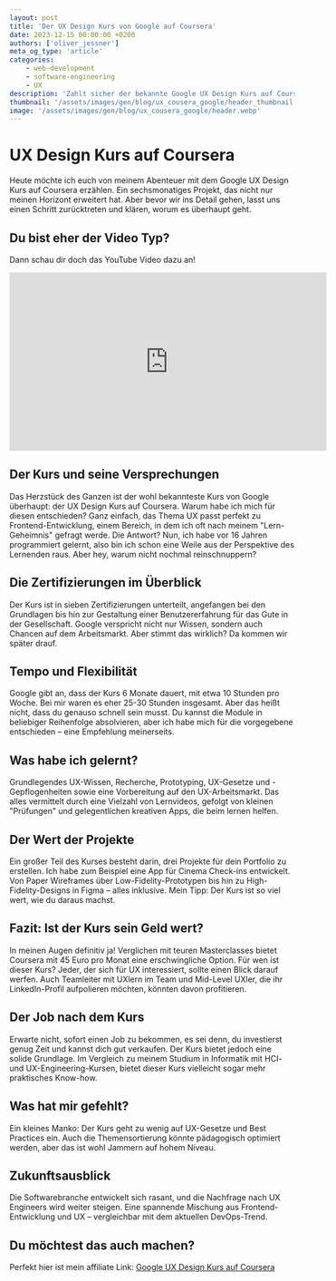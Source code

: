```yaml
---
layout: post
title: 'Der UX Design Kurs von Google auf Coursera'
date: 2023-12-15 00:00:00 +0200
authors: ['oliver_jessner']
meta_og_type: 'article'
categories:
    - web-development
    - software-engineering
    - UX
description: 'Zahlt sicher der bekannte Google UX Design Kurs auf Coursera auch 2024 noch aus?'
thumbnail: '/assets/images/gen/blog/ux_cousera_google/header_thumbnail.webp'
image: '/assets/images/gen/blog/ux_cousera_google/header.webp'
---
```


# UX Design Kurs auf Coursera

Heute möchte ich euch von meinem Abenteuer mit dem Google UX Design Kurs auf Coursera erzählen. Ein sechsmonatiges Projekt, das nicht nur meinen Horizont erweitert hat. Aber bevor wir ins Detail gehen, lasst uns einen Schritt zurücktreten und klären, worum es überhaupt geht.

## Du bist eher der Video Typ?

Dann schau dir doch das YouTube Video dazu an!

<iframe width="560" height="315" src="https://www.youtube.com/embed/ReDldxLCE14?si=LoeIUo0ZxPIqkDqq" title="YouTube video player" frameborder="0" allow="accelerometer; autoplay; clipboard-write; encrypted-media; gyroscope; picture-in-picture; web-share" allowfullscreen></iframe>

## Der Kurs und seine Versprechungen

Das Herzstück des Ganzen ist der wohl bekannteste Kurs von Google überhaupt: der UX Design Kurs auf Coursera. Warum habe ich mich für diesen entschieden? Ganz einfach, das Thema UX passt perfekt zu Frontend-Entwicklung, einem Bereich, in dem ich oft nach meinem "Lern-Geheimnis" gefragt werde. Die Antwort? Nun, ich habe vor 16 Jahren programmiert gelernt, also bin ich schon eine Weile aus der Perspektive des Lernenden raus. Aber hey, warum nicht nochmal reinschnuppern?

## Die Zertifizierungen im Überblick

Der Kurs ist in sieben Zertifizierungen unterteilt, angefangen bei den Grundlagen bis hin zur Gestaltung einer Benutzererfahrung für das Gute in der Gesellschaft. Google verspricht nicht nur Wissen, sondern auch Chancen auf dem Arbeitsmarkt. Aber stimmt das wirklich? Da kommen wir später drauf.

## Tempo und Flexibilität

Google gibt an, dass der Kurs 6 Monate dauert, mit etwa 10 Stunden pro Woche. Bei mir waren es eher 25-30 Stunden insgesamt. Aber das heißt nicht, dass du genauso schnell sein musst. Du kannst die Module in beliebiger Reihenfolge absolvieren, aber ich habe mich für die vorgegebene entschieden – eine Empfehlung meinerseits.

## Was habe ich gelernt?

Grundlegendes UX-Wissen, Recherche, Prototyping, UX-Gesetze und -Gepflogenheiten sowie eine Vorbereitung auf den UX-Arbeitsmarkt. Das alles vermittelt durch eine Vielzahl von Lernvideos, gefolgt von kleinen "Prüfungen" und gelegentlichen kreativen Apps, die beim lernen helfen.

## Der Wert der Projekte

Ein großer Teil des Kurses besteht darin, drei Projekte für dein Portfolio zu erstellen. Ich habe zum Beispiel eine App für Cinema Check-ins entwickelt. Von Paper Wireframes über Low-Fidelity-Prototypen bis hin zu High-Fidelity-Designs in Figma – alles inklusive. Mein Tipp: Der Kurs ist so viel wert, wie du daraus machst.

## Fazit: Ist der Kurs sein Geld wert?

In meinen Augen definitiv ja! Verglichen mit teuren Masterclasses bietet Coursera mit 45 Euro pro Monat eine erschwingliche Option. Für wen ist dieser Kurs? Jeder, der sich für UX interessiert, sollte einen Blick darauf werfen. Auch Teamleiter mit UXlern im Team und Mid-Level UXler, die ihr LinkedIn-Profil aufpolieren möchten, könnten davon profitieren.

## Der Job nach dem Kurs

Erwarte nicht, sofort einen Job zu bekommen, es sei denn, du investierst genug Zeit und kannst dich gut verkaufen. Der Kurs bietet jedoch eine solide Grundlage. Im Vergleich zu meinem Studium in Informatik mit HCI- und UX-Engineering-Kursen, bietet dieser Kurs vielleicht sogar mehr praktisches Know-how.

## Was hat mir gefehlt?

Ein kleines Manko: Der Kurs geht zu wenig auf UX-Gesetze und Best Practices ein. Auch die Themensortierung könnte pädagogisch optimiert werden, aber das ist wohl Jammern auf hohem Niveau.

## Zukunftsausblick

Die Softwarebranche entwickelt sich rasant, und die Nachfrage nach UX Engineers wird weiter steigen. Eine spannende Mischung aus Frontend-Entwicklung und UX – vergleichbar mit dem aktuellen DevOps-Trend.

## Du möchtest das auch machen?

Perfekt hier ist mein affiliate Link: [Google UX Design Kurs auf Coursera]()
